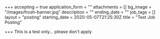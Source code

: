 +++
accepting = true
application_form = ""
attachments = []
bg_image = "/images/frosh-banner.jpg"
description = ""
ending_date = ""
job_tags = []
layout = "posting"
starting_date = 2020-05-07T21:25:30Z
title = "Test Job Posting"

+++
This is a test only... please don't apply
